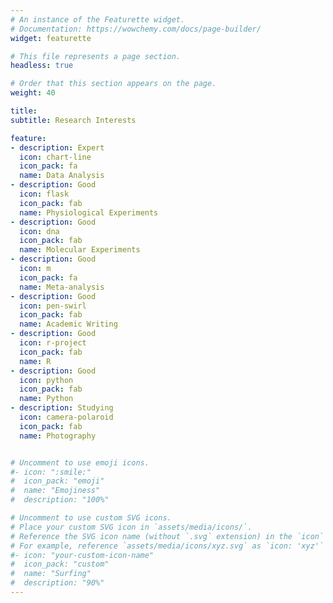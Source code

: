```yaml
---
# An instance of the Featurette widget.
# Documentation: https://wowchemy.com/docs/page-builder/
widget: featurette

# This file represents a page section.
headless: true

# Order that this section appears on the page.
weight: 40

title:
subtitle: Research Interests

feature:
- description: Expert
  icon: chart-line
  icon_pack: fa
  name: Data Analysis
- description: Good
  icon: flask
  icon_pack: fab
  name: Physiological Experiments
- description: Good
  icon: dna
  icon_pack: fab
  name: Molecular Experiments
- description: Good
  icon: m
  icon_pack: fa
  name: Meta-analysis
- description: Good
  icon: pen-swirl
  icon_pack: fab
  name: Academic Writing
- description: Good
  icon: r-project
  icon_pack: fab
  name: R
- description: Good
  icon: python
  icon_pack: fab
  name: Python
- description: Studying
  icon: camera-polaroid
  icon_pack: fab
  name: Photography


# Uncomment to use emoji icons.
#- icon: ":smile:"
#  icon_pack: "emoji"
#  name: "Emojiness"
#  description: "100%"  

# Uncomment to use custom SVG icons.
# Place your custom SVG icon in `assets/media/icons/`.
# Reference the SVG icon name (without `.svg` extension) in the `icon` field.
# For example, reference `assets/media/icons/xyz.svg` as `icon: 'xyz'`
#- icon: "your-custom-icon-name"
#  icon_pack: "custom"
#  name: "Surfing"
#  description: "90%"
---
```

